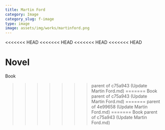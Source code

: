```yaml
---
title: Martin Ford
category: Image
category_slug: f-image
type: image
image: assets/img/works/martinford.png
---
```

<<<<<<< HEAD
<<<<<<< HEAD
<<<<<<< HEAD
<<<<<<< HEAD

Novel
=======
Book
>>>>>>> parent of c75a943 (Update Martin Ford.md)
=======
Book
>>>>>>> parent of c75a943 (Update Martin Ford.md)
=======
>>>>>>> parent of 4e99658 (Update Martin Ford.md)
=======
Book
>>>>>>> parent of c75a943 (Update Martin Ford.md)
